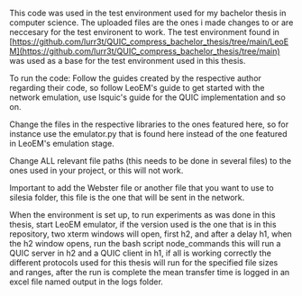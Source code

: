 
This code was used in the test environment used for my bachelor thesis in computer science.
The uploaded files are the ones i made changes to or are neccesary for the test environent to work.
The test environment found in [https://github.com/lurr3t/QUIC_compress_bachelor_thesis/tree/main/LeoEM](https://github.com/lurr3t/QUIC_compress_bachelor_thesis/tree/main)
was used as a base for the test environment used in this thesis.

To run the code:
Follow the guides created by the respective author regarding their code, so follow LeoEM's guide to get
started with the network emulation, use lsquic's guide for the QUIC implementation and so on. 

Change the files in the respective libraries to the ones featured here, so for instance use the emulator.py
that is found here instead of the one featured in LeoEM's emulation stage.

Change ALL relevant file paths (this needs to be done in several files) to the ones used in your project, or this will not work.

Important to add the Webster file or another file that you want to use to silesia folder, this file is
the one that will be sent in the network.

When the environment is set up, to run experiments as was done in this thesis, start LeoEM emulator, if the version used
is the one that is in this repository, two xterm windows will open, first h2, and after a delay h1,
when the h2 window opens, run the bash script node_commands this will run a QUIC server in h2 and a QUIC client in h1, if all
is working correctly the different protocols used for this thesis will run for the specified file sizes and ranges, after the
run is complete the mean transfer time is logged in an excel file named output in the logs folder.
